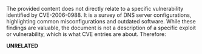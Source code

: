 The provided content does not directly relate to a specific vulnerability identified by CVE-2006-0988. It is a survey of DNS server configurations, highlighting common misconfigurations and outdated software. While these findings are valuable, the document is not a description of a specific exploit or vulnerability, which is what CVE entries are about. Therefore:

**UNRELATED**